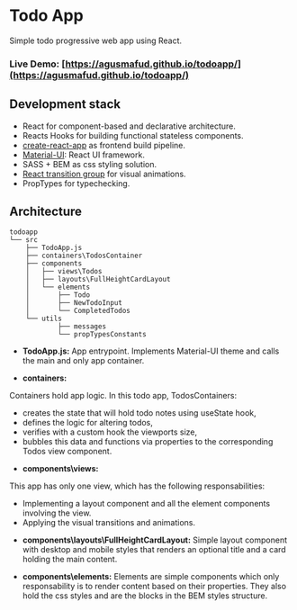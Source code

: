 # Todo App
Simple todo progressive web app using React.
### Live Demo: [https://agusmafud.github.io/todoapp/](https://agusmafud.github.io/todoapp/)

## Development stack
- React for component-based and declarative architecture.
- Reacts Hooks for building functional stateless components.
- [create-react-app](https://github.com/facebook/create-react-app) as frontend build pipeline.
- [Material-UI](https://material-ui.com): React UI framework.
- SASS + BEM as css styling solution.
- [React transition group](https://reactcommunity.org/react-transition-group) for visual animations.
- PropTypes for typechecking.

## Architecture
```
todoapp
└── src
    ├── TodoApp.js
    ├── containers\TodosContainer
    ├── components 
    │   ├── views\Todos
    │   ├── layouts\FullHeightCardLayout
    │   └── elements
    │       ├── Todo
    │       ├── NewTodoInput
    │       └── CompletedTodos
    └── utils
            ├── messages
            └── propTypesConstants    

```
- **TodoApp.js:** App entrypoint. Implements Material-UI theme and calls the main and only app container.

- **containers:**

Containers hold app logic. In this todo app, TodosContainers: 
* creates the state that will hold todo notes using useState hook,
* defines the logic for altering todos,
* verifies with a custom hook the viewports size,
* bubbles this data and functions via properties to the corresponding Todos view component.

- **components\views:**

This app has only one view, which has the following responsabilities:
* Implementing a layout component and all the element components involving the view.
* Applying the visual transitions and animations.

- **components\layouts\FullHeightCardLayout:** Simple layout component with desktop and mobile styles that renders an optional title and a card holding the main content.

- **components\elements:** Elements are simple components which only responsability is to render content based on their properties. They also hold the css styles and are the blocks in the BEM styles structure.
